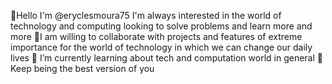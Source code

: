
🙋Hello I'm @eryclesmoura75
 I'm always interested in the world of technology and computing
 looking to solve problems and learn more and more
🍎I am willing to collaborate with projects and features of extreme importance for the world of technology in which we can change our daily lives
🌱 I’m currently learning about tech and computation world in general
🌙 Keep being the best version of you
